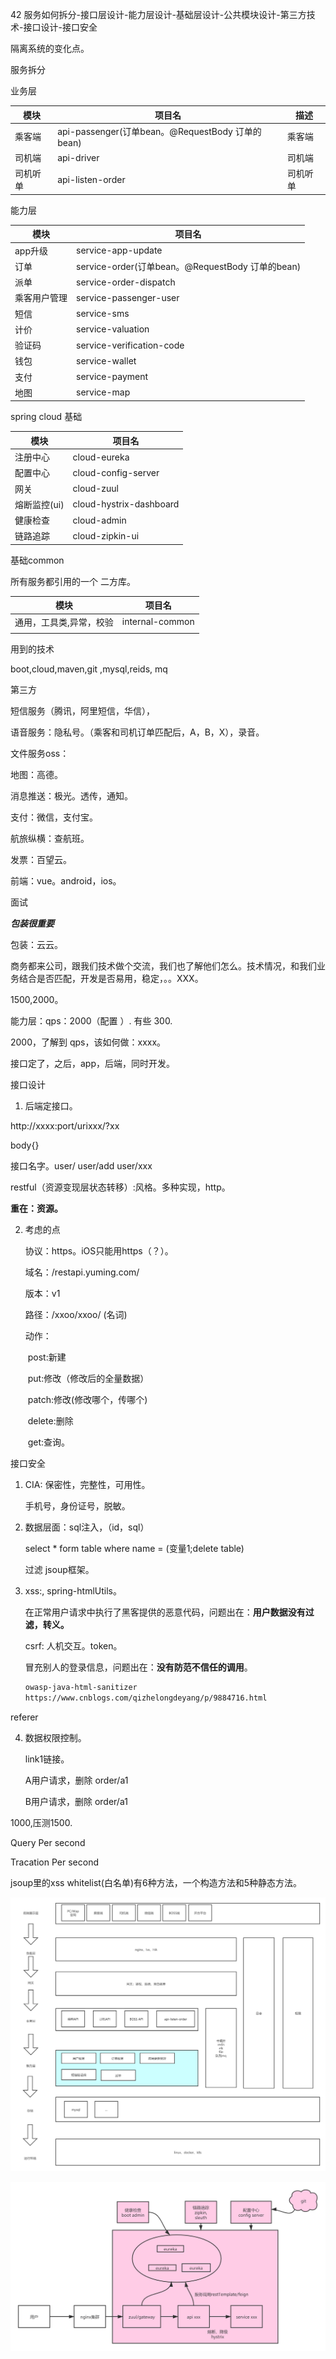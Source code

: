 42 服务如何拆分-接口层设计-能力层设计-基础层设计-公共模块设计-第三方技术-接口设计-接口安全



隔离系统的变化点。



服务拆分

业务层

| 模块     | 项目名                                           | 描述     |
| -------- | ------------------------------------------------ | -------- |
| 乘客端   | api-passenger(订单bean。@RequestBody 订单的bean) | 乘客端   |
| 司机端   | api-driver                                       | 司机端   |
| 司机听单 | api-listen-order                                 | 司机听单 |

能力层

| 模块         | 项目名                                           |
| ------------ | ------------------------------------------------ |
| app升级      | service-app-update                               |
| 订单         | service-order(订单bean。@RequestBody 订单的bean) |
| 派单         | service-order-dispatch                           |
| 乘客用户管理 | service-passenger-user                           |
| 短信         | service-sms                                      |
| 计价         | service-valuation                                |
| 验证码       | service-verification-code                        |
| 钱包         | service-wallet                                   |
| 支付         | service-payment                                  |
| 地图         | service-map                                      |



spring cloud 基础

| 模块         | 项目名                  |
| ------------ | ----------------------- |
| 注册中心     | cloud-eureka            |
| 配置中心     | cloud-config-server     |
| 网关         | cloud-zuul              |
| 熔断监控(ui) | cloud-hystrix-dashboard |
| 健康检查     | cloud-admin             |
| 链路追踪     | cloud-zipkin-ui         |



基础common

所有服务都引用的一个 二方库。

| 模块                    | 项目名          |
| ----------------------- | --------------- |
| 通用，工具类,异常，校验 | internal-common |
|                         |                 |



用到的技术

boot,cloud,maven,git ,mysql,reids, mq



第三方

短信服务（腾讯，阿里短信，华信），

语音服务：隐私号。（乘客和司机订单匹配后，A，B，X），录音。

文件服务oss：

地图：高德。

消息推送：极光。透传，通知。

支付：微信，支付宝。

航旅纵横：查航班。

发票：百望云。

前端：vue。android，ios。



面试

***包装很重要***

包装：云云。

商务都来公司，跟我们技术做个交流，我们也了解他们怎么。技术情况，和我们业务结合是否匹配，开发是否易用，稳定，。。XXX。



1500,2000。

能力层：qps：2000（配置 ）.   有些 300.

2000，了解到 qps，该如何做：xxxx。



接口定了，之后，app，后端，同时开发。



接口设计

1. 后端定接口。

http://xxxx:port/urixxx/?xx

body{}

接口名字。user/   user/add user/xxx



restful（资源变现层状态转移）:风格。多种实现，http。



**重在：资源。**

2. 考虑的点

   协议：https。iOS只能用https（？）。

   域名：/restapi.yuming.com/

   版本：v1

   路径：/xxoo/xxoo/ (名词)

   动作：

   ​	post:新建

   ​	put:修改（修改后的全量数据）

   ​	patch:修改(修改哪个，传哪个)

   ​	delete:删除

   ​	get:查询。



接口安全

1. CIA: 保密性，完整性，可用性。

   手机号，身份证号，脱敏。



2. 数据层面：sql注入，（id，sql）

   select * form table where name = (变量1;delete table)

   过滤 jsoup框架。



3. xss:<script>alert("xxx")</script>, spring-htmlUtils。

   在正常用户请求中执行了黑客提供的恶意代码，问题出在：**用户数据没有过滤，转义。**

   csrf: 人机交互。token。

   冒充别人的登录信息，问题出在：**没有防范不信任的调用**。

   ```html
   owasp-java-html-sanitizer
   https://www.cnblogs.com/qizhelongdeyang/p/9884716.html
   ```

   



referer



4. 数据权限控制。

   link1链接。

   A用户请求，删除 order/a1   

   B用户请求，删除 order/a1   



1000,压测1500.

Query Per second

Tracation Per second





jsoup里的xss whitelist(白名单)有6种方法，一个构造方法和5种静态方法。





![基础业务架构图](../image/02.基础业务架构图.png)



![03.spring cloud 技术架构图](../image/03.spring%20cloud%20技术架构图.png)




